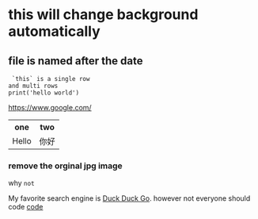 this will change background automatically
===
## file is named after the date
     `this` is a single row
    and multi rows
    print('hello world')
https://www.google.com/
<div>
    <table border="0">
	  <tr>
	    <th>one</th>
	    <th>two</th>
	  </tr>
	  <tr>
	    <td>Hello</td>
	    <td>你好</td>
	  </tr>
    </table>
</div>

### remove the orginal jpg image
why `not`

My favorite search engine is [Duck Duck Go](https://duckduckgo.com).
however 
not everyone should code [code](https://youtu.be/EFwa5Owp0-k)
